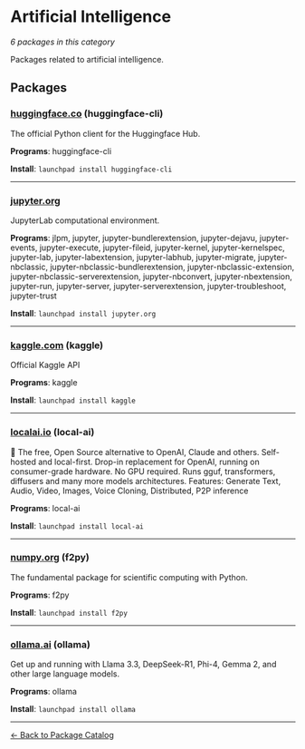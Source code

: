 # Artificial Intelligence

*6 packages in this category*

Packages related to artificial intelligence.

## Packages

### [huggingface.co](../packages/huggingfaceco.md) (huggingface-cli)

The official Python client for the Huggingface Hub.

**Programs**: huggingface-cli

**Install**: `launchpad install huggingface-cli`

---

### [jupyter.org](../packages/jupyterorg.md)

JupyterLab computational environment.

**Programs**: jlpm, jupyter, jupyter-bundlerextension, jupyter-dejavu, jupyter-events, jupyter-execute, jupyter-fileid, jupyter-kernel, jupyter-kernelspec, jupyter-lab, jupyter-labextension, jupyter-labhub, jupyter-migrate, jupyter-nbclassic, jupyter-nbclassic-bundlerextension, jupyter-nbclassic-extension, jupyter-nbclassic-serverextension, jupyter-nbconvert, jupyter-nbextension, jupyter-run, jupyter-server, jupyter-serverextension, jupyter-troubleshoot, jupyter-trust

**Install**: `launchpad install jupyter.org`

---

### [kaggle.com](../packages/kagglecom.md) (kaggle)

Official Kaggle API

**Programs**: kaggle

**Install**: `launchpad install kaggle`

---

### [localai.io](../packages/localaiio.md) (local-ai)

:robot: The free, Open Source alternative to OpenAI, Claude and others. Self-hosted and local-first. Drop-in replacement for OpenAI, running on consumer-grade hardware. No GPU required. Runs gguf, transformers, diffusers and many more models architectures. Features: Generate Text, Audio, Video, Images, Voice Cloning, Distributed, P2P inference

**Programs**: local-ai

**Install**: `launchpad install local-ai`

---

### [numpy.org](../packages/numpyorg.md) (f2py)

The fundamental package for scientific computing with Python.

**Programs**: f2py

**Install**: `launchpad install f2py`

---

### [ollama.ai](../packages/ollamaai.md) (ollama)

Get up and running with Llama 3.3, DeepSeek-R1, Phi-4, Gemma 2, and other large language models.

**Programs**: ollama

**Install**: `launchpad install ollama`

---

[← Back to Package Catalog](../package-catalog.md)
